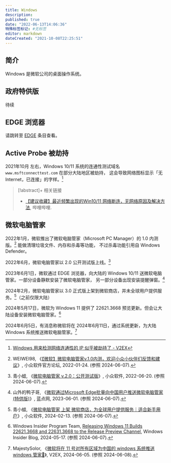 ```yaml
---
title: Windows
description:
published: true
date: "2022-06-13T14:06:36"
特殊标签标记: #无标签
editor: markdown
dateCreated: "2021-10-08T22:25:51"
---
```


## 简介

Windows 是微软公司的桌面操作系统。

## 政府特供版

待续

## EDGE 浏览器

请跳转至 [EDGE](/company/Microsoft/EDGE.md) 条目查看。

## Active Probe 被劫持

2021年10月 左右，Windows 10/11 系统的连通性测试域名 `www.msftconnecttest.com` 在部分大陆地区被劫持，
这会导致网络图标显示「无 Internet，已连接」的字样。[^806309]

[^806309]: [Windows 用来检测网络连通性的 IP 似乎被劫持了 - V2EX](https://web.archive.org/web/20211008141151/https://v2ex.com/t/806309)

> [!abstract]+ 相关链接
>
> +   [【建议收藏】最近频繁出现的Win10/11 网络断连，无网络原因及解决方法](https://archive.is/pqqfy "https://www.bilibili.com/video/BV1v44y1x7zM"), 哔哩哔哩.

## 微软电脑管家

2022年1月，微软推出了微软电脑管家（Microsoft PC Manager）的 1.0 内测版。[^29410] 能做清理垃圾文件、内存和杀毒等功能，
不过杀毒功能引用自 Windows Defender。

[^29410]: WEIWEI98, 《[【微软】微软电脑管家v.1.0内测，欢迎小众小伙伴们反馈和建议](https://web.archive.org/web/20240316091941/https://meta.appinn.net/t/topic/29410)》, 小众软件官方论坛, 2022-01-24. (参照 2024-06-07).

2022年6月，微软电脑管家以 2.0 公开测试版上线。[^22456]

[^22456]: 青小蛙, 《[微软电脑管家 v.2.0：公开测试版](https://web.archive.org/web/20231211222456/https://www.appinn.com/ms-guanjia-2/)》, 小众软件, 2022-06-20. (参照 2024-06-07).

2023年6月1日，微软通过 EDGE 浏览器，向大陆的 Windows 10/11 送微软电脑管家。一部分设备静默安装了微软电脑管家，
另一部分设备出现安装提醒弹窗。[^98949]

[^98949]: 山外的鸭子哥, 《[微软通过Microsoft Edge批量向中国用户推送微软电脑管家(特供版)](https://web.archive.org/web/20240520121553/https://www.landiannews.com/archives/98949.html)》, 蓝点网, 2023-06-01. (参照 2024-06-07).

2024年2月，微软电脑管家以 3.0 正式版上架到微软商店，并未全球用户提供服务。[^24541]（之前仅限大陆）

[^24541]: 青小蛙, 《[微软电脑管家 上架 微软商店，为全球用户提供服务｜适合新手用户](https://web.archive.org/web/20240308024541/https://www.appinn.com/microsoft-pc-manager-on-the-microsoft-store/)》, 小众软件, 2024-02-13. (参照 2024-06-07).

2024年5月17日，微软为 Windows 11 提供了 22621.3668 预览更新。但会让大陆设备安装微软电脑管家。[^22621]

[^22621]: Windows Insider Program Team, [Releasing Windows 11 Builds 22621.3668 and 22631.3668 to the Release Preview Channel](https://web.archive.org/web/20240531104819/https://blogs.windows.com/windows-insider/2024/05/17/releasing-windows-11-builds-22621-3668-and-22631-3668-to-the-release-preview-channel/), Windows Insider Blog, 2024-05-17. (参照 2024-06-07).

2024年6月5日，有消息称微软将在 2024年6月11日，通过系统更新，为大陆 Windows 系统推送微软电脑管家。[^47023]

[^47023]: MajestySolor, 《[微软将在 11 号对所有区域为中国的 windows 系统推送 windows 管家🐶](https://web.archive.org/web/20240606004746/https://v2ex.com/t/1047023)》, V2EX, 2024-06-05. (参照 2024-06-08).
